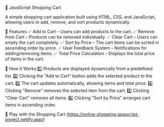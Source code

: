 🛒 JavaScript Shopping Cart

A simple shopping cart application built using HTML, CSS, and JavaScript, allowing users to add, remove, and sort products dynamically.

🔹 Features
✅ Add to Cart – Users can add products to the cart.
✅ Remove from Cart – Products can be removed individually.
✅ Clear Cart – Users can empty the cart completely.
✅ Sort by Price – The cart items can be sorted in ascending order by price.
✅ User Feedback System – Notifications for adding/removing items.
✅ Total Price Calculation – Displays the total price of items in the cart.

📌 How It Works
1️⃣ Products are displayed dynamically from a predefined list.
2️⃣ Clicking the "Add to Cart" button adds the selected product to the cart.
3️⃣ The cart updates automatically, showing items and total price.
4️⃣ Clicking "Remove" removes the selected item from the cart.
5️⃣ Clicking "Clear Cart" removes all items.
6️⃣ Clicking "Sort by Price" arranges cart items in ascending order.

🔗 Play with the Shopping Cart (https://online-shopping-javascript-project.netlify.app/)

